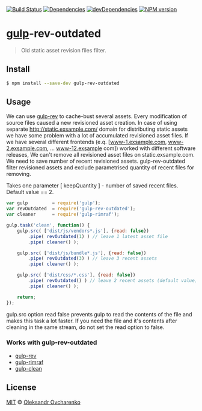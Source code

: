 [![Build Status](https://travis-ci.org/shonny-ua/gulp-rev-outdated.svg)](https://travis-ci.org/shonny-ua/gulp-rev-outdated)
[![Dependencies](https://david-dm.org/shonny-ua/gulp-rev-outdated.png)](https://david-dm.org/shonny-ua/gulp-rev-outdated)
[![devDependencies](https://david-dm.org/shonny-ua/gulp-rev-outdated/dev-status.png)](https://david-dm.org/shonny-ua/gulp-rev-outdated#info=devDependencies&view=table)
[![NPM version](https://badge.fury.io/js/gulp-rev-outdated.svg)](http://badge.fury.io/js/gulp-rev-outdated)

# [gulp](https://github.com/wearefractal/gulp)-rev-outdated 

> Old static asset revision files filter.

## Install

```sh
$ npm install --save-dev gulp-rev-outdated
```

## Usage

We can use [gulp-rev](https://github.com/sindresorhus/gulp-rev) to cache-bust several assets. Every modification of source files caused a new revisioned asset creation. In case of using separate http://static.exsample.com/ domain for distributing static assets we have some problem with a lot of accumulated revisioned asset files. If we have several different frontends (e.q. [www-1.exsample.com, www-2.exsample.cpm, ... www-12.exsample com]) worked with different software releases, We can't remove all revisioned asset files on static.exsample.com. We need to save number of recent revisioned assets. gulp-rev-outdated filter revisioned assets and exclude parametrised quantity of recent files for removing.

Takes one parameter [ keepQuantity ] - number of saved recent files.
Default value == 2.

```js
var gulp         = require('gulp');
var revOutdated  = require('gulp-rev-outdated');
var cleaner      = require('gulp-rimraf');

gulp.task('clean', function() {
    gulp.src( ['dist/js/vendors*.js'], {read: false})
        .pipe( revOutdated(1) ) // leave 1 latest asset file
        .pipe( cleaner() );

    gulp.src( ['dist/js/bundle*.js'], {read: false})
        .pipe( revOutdated(3) ) // leave 3 recent assets
        .pipe( cleaner() );

    gulp.src( ['dist/css/*.css'], {read: false})
        .pipe( revOutdated() ) // leave 2 recent assets (default value)
        .pipe( cleaner() );

    return;
});
```

gulp.src option read false prevents gulp to read the contents of the file and makes this task a lot faster. If you need the file and it's contents after cleaning in the same stream, do not set the read option to false.

### Works with gulp-rev-outdated

- [gulp-rev](https://github.com/sindresorhus/gulp-rev)
- [gulp-rimraf](https://github.com/robrich/gulp-rimraf)
- [gulp-clean](https://github.com/peter-vilja/gulp-clean)

## License

[MIT](http://opensource.org/licenses/MIT) © [Oleksandr Ovcharenko](mailto:shonny.ua@gmail.com)